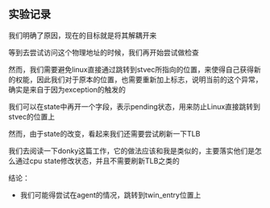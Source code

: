 ## 实验记录
我们明确了原因，现在的目标就是将其解耦开来

等到去尝试访问这个物理地址的时候，我们再开始尝试做检查

然而，我们需要避免linux直接通过跳转到stvec所指向的位置，来使得自己获得新的权能，因此我们对于原本的位置，也需要重新加上标志，说明当前的这个异常，确实是来自于因为exception的触发的

我们可以在state中再开一个字段，表示pending状态，用来防止Linux直接跳转到stvec的位置上

然而，由于state的改变，看起来我们还需要尝试刷新一下TLB

我们去阅读一下donky这篇工作，它的做法应该和我是类似的，主要落实他们是怎么通过cpu state修改状态，并且不需要刷新TLB之类的

结论：
- 我们可能得尝试在agent的情况，跳转到twin_entry位置上